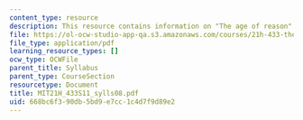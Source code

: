 ```yaml
---
content_type: resource
description: This resource contains information on "The age of reason".
file: https://ol-ocw-studio-app-qa.s3.amazonaws.com/courses/21h-433-the-age-of-reason-europe-from-the-17th-to-the-early-19th-centuries-spring-2011/668bc6f390db5bd9e7cc1c4d7f9d89e2_MIT21H_433S11_sylls08.pdf
file_type: application/pdf
learning_resource_types: []
ocw_type: OCWFile
parent_title: Syllabus
parent_type: CourseSection
resourcetype: Document
title: MIT21H_433S11_sylls08.pdf
uid: 668bc6f3-90db-5bd9-e7cc-1c4d7f9d89e2
---
```

